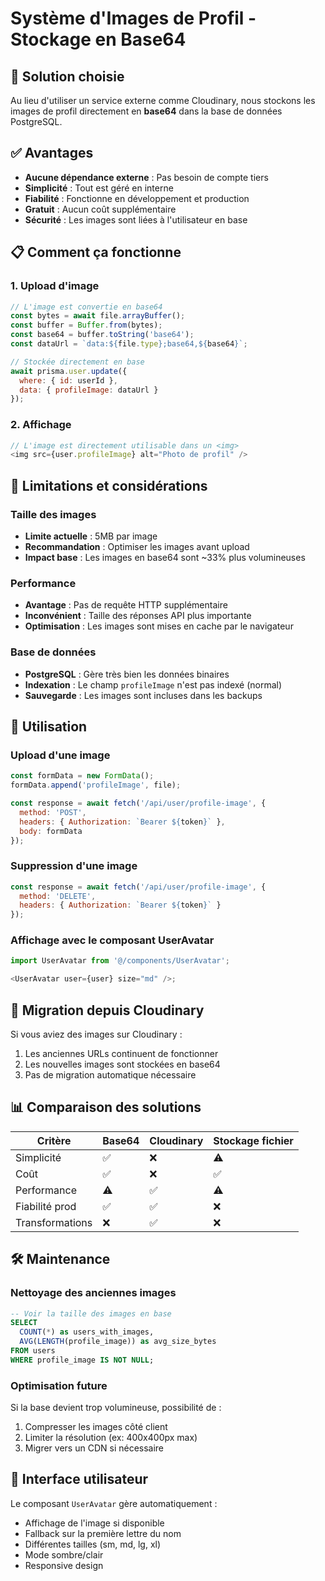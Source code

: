 # Système d'Images de Profil - Stockage en Base64

## 🎯 Solution choisie

Au lieu d'utiliser un service externe comme Cloudinary, nous stockons les images de profil directement en **base64** dans la base de données PostgreSQL.

## ✅ Avantages

- **Aucune dépendance externe** : Pas besoin de compte tiers
- **Simplicité** : Tout est géré en interne
- **Fiabilité** : Fonctionne en développement et production
- **Gratuit** : Aucun coût supplémentaire
- **Sécurité** : Les images sont liées à l'utilisateur en base

## 📋 Comment ça fonctionne

### 1. Upload d'image

```javascript
// L'image est convertie en base64
const bytes = await file.arrayBuffer();
const buffer = Buffer.from(bytes);
const base64 = buffer.toString('base64');
const dataUrl = `data:${file.type};base64,${base64}`;

// Stockée directement en base
await prisma.user.update({
  where: { id: userId },
  data: { profileImage: dataUrl }
});
```

### 2. Affichage

```javascript
// L'image est directement utilisable dans un <img>
<img src={user.profileImage} alt="Photo de profil" />
```

## 🔧 Limitations et considérations

### Taille des images

- **Limite actuelle** : 5MB par image
- **Recommandation** : Optimiser les images avant upload
- **Impact base** : Les images en base64 sont ~33% plus volumineuses

### Performance

- **Avantage** : Pas de requête HTTP supplémentaire
- **Inconvénient** : Taille des réponses API plus importante
- **Optimisation** : Les images sont mises en cache par le navigateur

### Base de données

- **PostgreSQL** : Gère très bien les données binaires
- **Indexation** : Le champ `profileImage` n'est pas indexé (normal)
- **Sauvegarde** : Les images sont incluses dans les backups

## 🚀 Utilisation

### Upload d'une image

```javascript
const formData = new FormData();
formData.append('profileImage', file);

const response = await fetch('/api/user/profile-image', {
  method: 'POST',
  headers: { Authorization: `Bearer ${token}` },
  body: formData
});
```

### Suppression d'une image

```javascript
const response = await fetch('/api/user/profile-image', {
  method: 'DELETE',
  headers: { Authorization: `Bearer ${token}` }
});
```

### Affichage avec le composant UserAvatar

```javascript
import UserAvatar from '@/components/UserAvatar';

<UserAvatar user={user} size="md" />;
```

## 🔄 Migration depuis Cloudinary

Si vous aviez des images sur Cloudinary :

1. Les anciennes URLs continuent de fonctionner
2. Les nouvelles images sont stockées en base64
3. Pas de migration automatique nécessaire

## 📊 Comparaison des solutions

| Critère         | Base64 | Cloudinary | Stockage fichier |
| --------------- | ------ | ---------- | ---------------- |
| Simplicité      | ✅     | ❌         | ⚠️               |
| Coût            | ✅     | ❌         | ✅               |
| Performance     | ⚠️     | ✅         | ⚠️               |
| Fiabilité prod  | ✅     | ✅         | ❌               |
| Transformations | ❌     | ✅         | ❌               |

## 🛠️ Maintenance

### Nettoyage des anciennes images

```sql
-- Voir la taille des images en base
SELECT
  COUNT(*) as users_with_images,
  AVG(LENGTH(profile_image)) as avg_size_bytes
FROM users
WHERE profile_image IS NOT NULL;
```

### Optimisation future

Si la base devient trop volumineuse, possibilité de :

1. Compresser les images côté client
2. Limiter la résolution (ex: 400x400px max)
3. Migrer vers un CDN si nécessaire

## 🎨 Interface utilisateur

Le composant `UserAvatar` gère automatiquement :

- Affichage de l'image si disponible
- Fallback sur la première lettre du nom
- Différentes tailles (sm, md, lg, xl)
- Mode sombre/clair
- Responsive design
